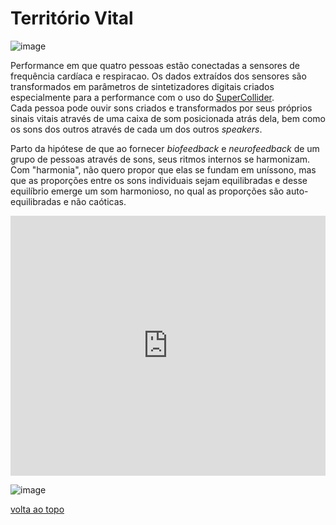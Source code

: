 # Território Vital

![image](/images/tvital/tv-00.jpg "MOLA - study group and follow-up artists July 5th, 2018" )

Performance em que quatro pessoas estão conectadas a sensores de frequência cardíaca e respiracao.
Os dados extraídos dos sensores são transformados em parâmetros de sintetizadores digitais criados especialmente para a performance com o uso do [SuperCollider](https://supercollider.github.io/).  
Cada pessoa pode ouvir sons criados e transformados por seus próprios sinais vitais através de uma caixa de som posicionada atrás dela, bem como os sons dos outros através de cada um dos outros *speakers*.

Parto da hipótese de que ao fornecer *biofeedback* e *neurofeedback* de um grupo de pessoas através de sons, seus ritmos internos se harmonizam. Com "harmonia", não quero propor que elas se fundam em uníssono, mas que as proporções entre os sons individuais sejam equilibradas e desse equilíbrio emerge um som harmonioso, no qual as proporções são auto-equilibradas e não caóticas.

<iframe style="width:100%;height:416px" src="https://www.youtube.com/embed/Ch0wnhBQ-N8?rel=0&amp;showinfo=0" frameborder="0" allow="accelerometer; autoplay; encrypted-media; gyroscope; picture-in-picture" allowfullscreen></iframe>

![image](/images/tvital/tv-01.jpg "MOLA - study group and follow-up artists July 5th, 2018" )

[volta ao topo](#territorio-vital)
